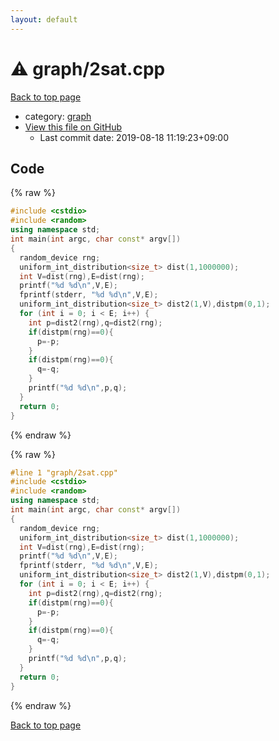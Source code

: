 ```yaml
---
layout: default
---
```


<!-- mathjax config similar to math.stackexchange -->
<script type="text/javascript" async
  src="https://cdnjs.cloudflare.com/ajax/libs/mathjax/2.7.5/MathJax.js?config=TeX-MML-AM_CHTML">
</script>
<script type="text/x-mathjax-config">
  MathJax.Hub.Config({
    TeX: { equationNumbers: { autoNumber: "AMS" }},
    tex2jax: {
      inlineMath: [ ['$','$'] ],
      processEscapes: true
    },
    "HTML-CSS": { matchFontHeight: false },
    displayAlign: "left",
    displayIndent: "2em"
  });
</script>

<script type="text/javascript" src="https://cdnjs.cloudflare.com/ajax/libs/jquery/3.4.1/jquery.min.js"></script>
<script src="https://cdn.jsdelivr.net/npm/jquery-balloon-js@1.1.2/jquery.balloon.min.js" integrity="sha256-ZEYs9VrgAeNuPvs15E39OsyOJaIkXEEt10fzxJ20+2I=" crossorigin="anonymous"></script>
<script type="text/javascript" src="../../assets/js/copy-button.js"></script>
<link rel="stylesheet" href="../../assets/css/copy-button.css" />


# :warning: graph/2sat.cpp

<a href="../../index.html">Back to top page</a>

* category: <a href="../../index.html#f8b0b924ebd7046dbfa85a856e4682c8">graph</a>
* <a href="{{ site.github.repository_url }}/blob/master/graph/2sat.cpp">View this file on GitHub</a>
    - Last commit date: 2019-08-18 11:19:23+09:00




## Code

<a id="unbundled"></a>
{% raw %}
```cpp
#include <cstdio>
#include <random>
using namespace std;
int main(int argc, char const* argv[])
{
  random_device rng;
  uniform_int_distribution<size_t> dist(1,1000000);
  int V=dist(rng),E=dist(rng);
  printf("%d %d\n",V,E);
  fprintf(stderr, "%d %d\n",V,E);
  uniform_int_distribution<size_t> dist2(1,V),distpm(0,1);
  for (int i = 0; i < E; i++) {
    int p=dist2(rng),q=dist2(rng);
    if(distpm(rng)==0){
      p=-p;
    }
    if(distpm(rng)==0){
      q=-q;
    }
    printf("%d %d\n",p,q);
  }
  return 0;
}

```
{% endraw %}

<a id="bundled"></a>
{% raw %}
```cpp
#line 1 "graph/2sat.cpp"
#include <cstdio>
#include <random>
using namespace std;
int main(int argc, char const* argv[])
{
  random_device rng;
  uniform_int_distribution<size_t> dist(1,1000000);
  int V=dist(rng),E=dist(rng);
  printf("%d %d\n",V,E);
  fprintf(stderr, "%d %d\n",V,E);
  uniform_int_distribution<size_t> dist2(1,V),distpm(0,1);
  for (int i = 0; i < E; i++) {
    int p=dist2(rng),q=dist2(rng);
    if(distpm(rng)==0){
      p=-p;
    }
    if(distpm(rng)==0){
      q=-q;
    }
    printf("%d %d\n",p,q);
  }
  return 0;
}

```
{% endraw %}

<a href="../../index.html">Back to top page</a>


